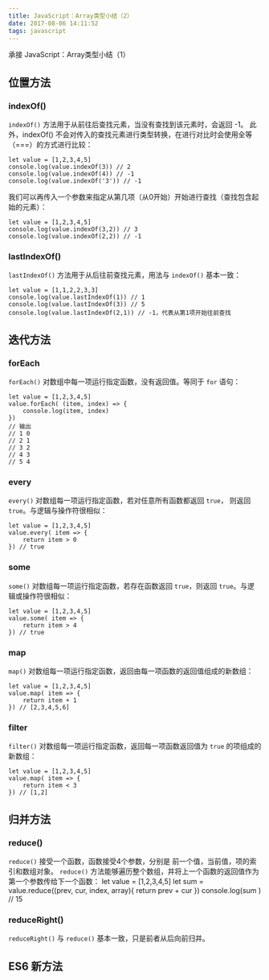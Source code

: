 ```yaml
---
title: JavaScript：Array类型小结（2）
date: 2017-08-06 14:11:52
tags: javascript
---
```


承接 JavaScript：Array类型小结（1）

## 位置方法
### indexOf()
`indexOf()` 方法用于从前往后查找元素，当没有查找到该元素时，会返回 -1。
此外，indexOf() 不会对传入的查找元素进行类型转换，在进行对比时会使用全等（===）的方式进行比较：
```
let value = [1,2,3,4,5] 
console.log(value.indexOf(3)) // 2
console.log(value.indexOf(4)) // -1
console.log(value.indexOf('3')) // -1
```
我们可以再传入一个参数来指定从第几项（从0开始）开始进行查找（查找包含起始的元素）：
```
let value = [1,2,3,4,5]
console.log(value.indexOf(3,2)) // 3
console.log(value.indexOf(2,2)) // -1
```
### lastIndexOf()
`lastIndexOf()` 方法用于从后往前查找元素，用法与 `indexOf()` 基本一致：
```
let value = [1,1,2,2,3,3]
console.log(value.lastIndexOf(1)) // 1
console.log(value.lastIndexOf(3)) // 5
console.log(value.lastIndexOf(2,1)) // -1，代表从第1项开始往前查找
```

## 迭代方法
### forEach
`forEach()` 对数组中每一项运行指定函数，没有返回值。等同于 `for` 语句：
```
let value = [1,2,3,4,5]
value.forEach( (item, index) => {
    console.log(item, index)
})
// 输出
// 1 0
// 2 1
// 3 2
// 4 3
// 5 4
```
### every
`every()` 对数组每一项运行指定函数，若对任意所有函数都返回 `true`， 则返回 `true`。与逻辑与操作符很相似：
```
let value = [1,2,3,4,5]
value.every( item => {
    return item > 0
}) // true
```
### some
`some()` 对数组每一项运行指定函数，若存在函数返回 `true`，则返回 `true`。与逻辑或操作符很相似：
```
let value = [1,2,3,4,5]
value.some( item => {
    return item > 4
}) // true
```
### map
`map()` 对数组每一项运行指定函数，返回由每一项函数的返回值组成的新数组：
```
let value = [1,2,3,4,5]
value.map( item => {
    return item + 1
}) // [2,3,4,5,6]
```
### filter
`filter()` 对数组每一项运行指定函数，返回每一项函数返回值为 `true` 的项组成的新数组：
```
let value = [1,2,3,4,5]
value.map( item => {
    return item < 3
}) // [1,2]
```

## 归并方法
### reduce()
`reduce()` 接受一个函数，函数接受4个参数，分别是 前一个值，当前值，项的索引和数组对象。
`reduce()` 方法能够遍历整个数组，并将上一个函数的返回值作为第一个参数传给下一个函数：
let value = [1,2,3,4,5]
let sum = value.reduce((prev, cur, index, array){
    return prev + cur
})
console.log(sum ) // 15
### reduceRight()
`reduceRight()` 与 `reduce()` 基本一致，只是前者从后向前归并。

## ES6 新方法